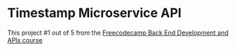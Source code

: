 # Timestamp Microservice API

This project #1 out of 5 from the [Freecodecamp Back End Development and APIs course](https://www.freecodecamp.org/learn/back-end-development-and-apis/)

